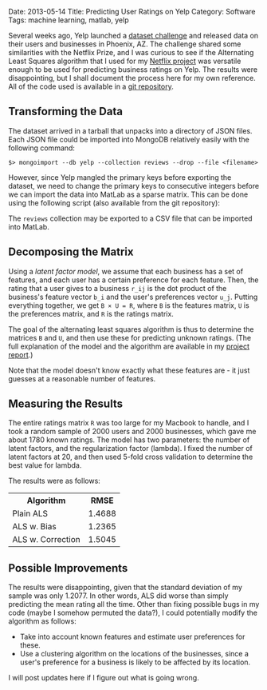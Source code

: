 Date: 2013-05-14
Title: Predicting User Ratings on Yelp
Category: Software
Tags: machine learning, matlab, yelp

Several weeks ago, Yelp launched a [dataset challenge][yelp] and released data on their users and businesses in Phoenix, AZ. The challenge shared some similarities with the Netflix Prize, and I was curious to see if the Alternating Least Squares algorithm that I used for my [Netflix project][netflix]  was versatile enough to be used for predicting business ratings on Yelp. The results were disappointing, but I shall document the process here for my own reference. All of the code used is available in a [git repository][github].

## Transforming the Data

The dataset arrived in a tarball that unpacks into a directory of JSON files. Each JSON file could be imported into MongoDB relatively easily with the following command:

    $> mongoimport --db yelp --collection reviews --drop --file <filename>
    
However, since Yelp mangled the primary keys before exporting the dataset, we need to change the primary keys to consecutive integers before we can import the data into MatLab as a sparse matrix. This can be done using the following script (also available from the git repository):

<script src="https://gist.github.com/jimjh/5581460.js"></script>

The `reviews` collection may be exported to a CSV file that can be imported into MatLab.

## Decomposing the Matrix

Using a _latent factor model_, we assume that each business has a set of features, and each user has a certain preference for each feature. Then, the rating that a user gives to a business `r_ij` is the dot product of the business's feature vector `b_i` and the user's preferences vector `u_j`. Putting everything together, we get `B × U = R`, where `B` is the features matrix, `U` is the preferences matrix, and `R` is the ratings matrix.

The goal of the alternating least squares algorithm is thus to determine the matrices `B` and `U`, and then use these for predicting unknown ratings. (The full explanation of the model and the algorithm are available in my [project report][netflix].)

Note that the model doesn't know exactly what these features are - it just guesses at a reasonable number of features.

## Measuring the Results
The entire ratings matrix `R` was too large for my Macbook to handle, and I took a random sample of 2000 users and 2000 businesses, which gave me about 1780 known ratings. The model has two parameters: the number of latent factors, and the regularization factor (lambda). I fixed the number of latent factors at 20, and then used 5-fold cross validation to determine the best value for lambda.

The results were as follows:
<table>
  <tr>
    <th>Algorithm</th>
    <th>RMSE</th>
  </tr>
  <tr>
    <td>Plain ALS</td>
    <td>1.4688</td>
  </tr>
  <tr>
    <td>ALS w. Bias</td>
    <td>1.2365</td>
  </tr>
  <tr>
    <td>ALS w. Correction</td>
    <td>1.5045</td>
  </tr>
</table>

## Possible Improvements
The results were disappointing, given that the standard deviation of my sample was only 1.2077. In other words, ALS did worse than simply predicting the mean rating all the time. Other than fixing possible bugs in my code (maybe I somehow permuted the data?), I could potentially modify the algorithm as follows:

- Take into account known features and estimate user preferences for these.
- Use a clustering algorithm on the locations of the businesses, since a user's preference for a business is likely to be affected by its location.

I will post updates here if I figure out what is going wrong.


  [yelp]: https://www.yelp.com/dataset_challenge/dataset
  [netflix]: http://blog.jimjh.com/static/downloads/2013/05/12/netflix.pdf
  [github]: https://github.com/jimjh/yelp-dataset-challenge